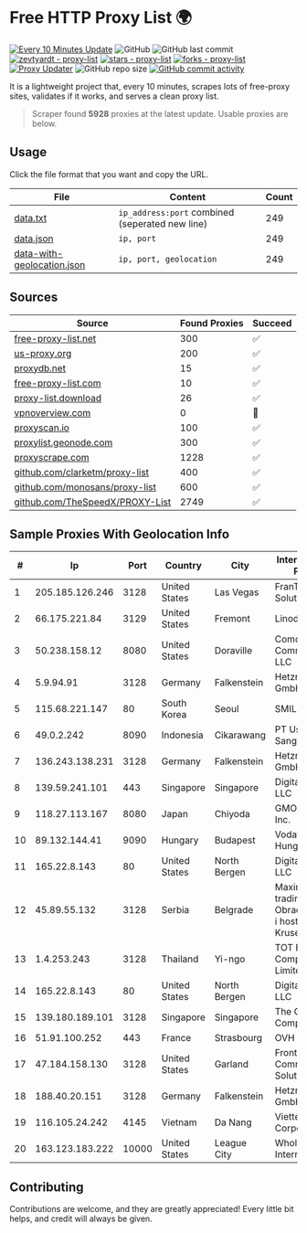
# Free HTTP Proxy List 🌍

[![Every 10 Minutes Update](https://github.com/mertguvencli/http-proxy-list/actions/workflows/main.yml/badge.svg?branch=main)](https://github.com/mertguvencli/http-proxy-list/actions/workflows/main.yml)
![GitHub](https://img.shields.io/github/license/mertguvencli/http-proxy-list)
![GitHub last commit](https://img.shields.io/github/last-commit/mertguvencli/http-proxy-list)
[![zevtyardt - proxy-list](https://img.shields.io/static/v1?label=zevtyardt&message=proxy-list&color=blue&logo=github)](https://github.com/zevtyardt/proxy-list "Go to GitHub repo")
[![stars - proxy-list](https://img.shields.io/github/stars/zevtyardt/proxy-list?style=social)](https://github.com/zevtyardt/proxy-list)
[![forks - proxy-list](https://img.shields.io/github/forks/zevtyardt/proxy-list?style=social)](https://github.com/zevtyardt/proxy-list)
[![Proxy Updater](https://github.com/zevtyardt/proxy-list/workflows/Proxy%20Updater/badge.svg)](https://github.com/zevtyardt/proxy-list/actions?query=workflow:"Proxy+Updater")
![GitHub repo size](https://img.shields.io/github/repo-size/zevtyardt/proxy-list)
[![GitHub commit activity](https://img.shields.io/github/commit-activity/m/zevtyardt/proxy-list?logo=commits)](https://github.com/zevtyardt/proxy-list/commits/main)

It is a lightweight project that, every 10 minutes, scrapes lots of free-proxy sites, validates if it works, and serves a clean proxy list.

> Scraper found **5928** proxies at the latest update. Usable proxies are below.

## Usage

Click the file format that you want and copy the URL.

|File|Content|Count|
|----|-------|-----|
|[data.txt](https://raw.githubusercontent.com/mertguvencli/http-proxy-list/main/proxy-list/data.txt)|`ip_address:port` combined (seperated new line)|249|
|[data.json](https://raw.githubusercontent.com/mertguvencli/http-proxy-list/main/proxy-list/data.json)|`ip, port`|249|
|[data-with-geolocation.json](https://raw.githubusercontent.com/mertguvencli/http-proxy-list/main/proxy-list/data-with-geolocation.json)|`ip, port, geolocation`|249|

## Sources

|Source|Found Proxies|Succeed|
|------|-------------|-------|
|[free-proxy-list.net](https://free-proxy-list.net)|300|✅|
|[us-proxy.org](https://www.us-proxy.org)|200|✅|
|[proxydb.net](http://proxydb.net)|15|✅|
|[free-proxy-list.com](https://free-proxy-list.com/?page=&port=&type%5B%5D=http&type%5B%5D=https&up_time=0&search=Search)|10|✅|
|[proxy-list.download](https://www.proxy-list.download/HTTP)|26|✅|
|[vpnoverview.com](https://vpnoverview.com/privacy/anonymous-browsing/free-proxy-servers)|0|🚫|
|[proxyscan.io](https://www.proxyscan.io)|100|✅|
|[proxylist.geonode.com](https://proxylist.geonode.com/api/proxy-list?limit=300&page=1&sort_by=lastChecked&sort_type=desc&protocols=http,https)|300|✅|
|[proxyscrape.com](https://api.proxyscrape.com/v2/?request=displayproxies&protocol=http&timeout=10000&country=all&ssl=all&anonymity=all)|1228|✅|
|[github.com/clarketm/proxy-list](https://raw.githubusercontent.com/clarketm/proxy-list/master/proxy-list-raw.txt)|400|✅|
|[github.com/monosans/proxy-list](https://raw.githubusercontent.com/monosans/proxy-list/main/proxies/http.txt)|600|✅|
|[github.com/TheSpeedX/PROXY-List](https://raw.githubusercontent.com/TheSpeedX/PROXY-List/master/http.txt)|2749|✅|


## Sample Proxies With Geolocation Info

|#|Ip|Port|Country|City|Internet Service Provider|
|-|--|----|-------|----|-------------------------|
|1|205.185.126.246|3128|United States|Las Vegas|FranTech Solutions|
|2|66.175.221.84|3129|United States|Fremont|Linode, LLC|
|3|50.238.158.12|8080|United States|Doraville|Comcast Cable Communications, LLC|
|4|5.9.94.91|3128|Germany|Falkenstein|Hetzner Online GmbH|
|5|115.68.221.147|80|South Korea|Seoul|SMILESERV|
|6|49.0.2.242|8090|Indonesia|Cikarawang|PT Usaha Adi Sanggoro|
|7|136.243.138.231|3128|Germany|Falkenstein|Hetzner Online GmbH|
|8|139.59.241.101|443|Singapore|Singapore|DigitalOcean, LLC|
|9|118.27.113.167|8080|Japan|Chiyoda|GMO Internet, Inc.|
|10|89.132.144.41|9090|Hungary|Budapest|Vodafone Hungary Ltd.|
|11|165.22.8.143|80|United States|North Bergen|DigitalOcean, LLC|
|12|45.89.55.132|3128|Serbia|Belgrade|Maxim Azarov trading as Obrada podataka i hosting eServer Krusevac|
|13|1.4.253.243|3128|Thailand|Yi-ngo|TOT Public Company Limited|
|14|165.22.8.143|80|United States|North Bergen|DigitalOcean, LLC|
|15|139.180.189.101|3128|Singapore|Singapore|The Constant Company|
|16|51.91.100.252|443|France|Strasbourg|OVH SAS|
|17|47.184.158.130|3128|United States|Garland|Frontier Communications Solutions|
|18|188.40.20.151|3128|Germany|Falkenstein|Hetzner Online GmbH|
|19|116.105.24.242|4145|Vietnam|Da Nang|Viettel Corporation|
|20|163.123.183.222|10000|United States|League City|WholeSale Internet, Inc.|



## Contributing

Contributions are welcome, and they are greatly appreciated! Every
little bit helps, and credit will always be given.

